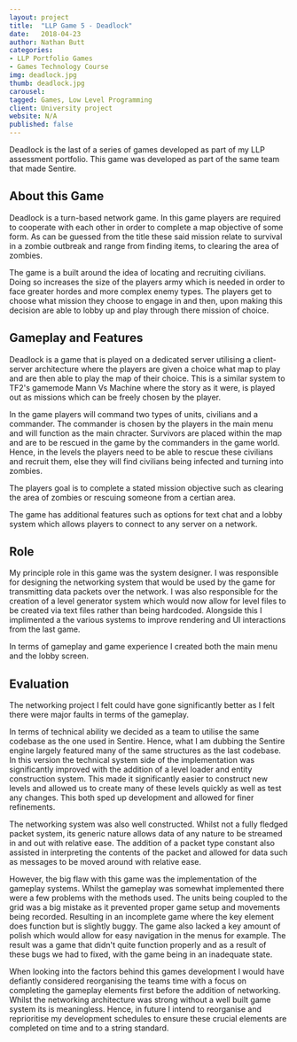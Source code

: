 ```yaml
---
layout: project
title:  "LLP Game 5 - Deadlock"
date:   2018-04-23
author: Nathan Butt
categories:
- LLP Portfolio Games
- Games Technology Course
img: deadlock.jpg
thumb: deadlock.jpg
carousel:
tagged: Games, Low Level Programming
client: University project
website: N/A
published: false
---
```


Deadlock is the last of a series of games developed as part of my LLP assessment portfolio. This game was developed as part of the same team that made Sentire.

## About this Game
Deadlock is a turn-based network game. In this game players are required to cooperate with each other in order to complete a map objective of some form. As can be guessed from the title these said mission relate to survival in a zombie outbreak and range from finding items, to clearing the area of zombies.

The game is a built around the idea of locating and recruiting civilians. Doing so increases the size of the players army which is needed in order to face greater hordes and more complex enemy types. The players get to choose what mission they choose to engage in and then, upon making this decision are able to lobby up and play through there mission of choice.

## Gameplay and Features
Deadlock is a game that is played on a dedicated server utilising a client-server architecture where the players are given a choice what map to play and are then able to play the map of their choice. This is a similar system to TF2's gamemode Mann Vs Machine where the story as it were, is played out as missions which can be freely chosen by the player.

In the game players will command two types of units, civilians and a commander. The commander is chosen by the players in the main menu and will function as the main chracter. Survivors are placed within the map and are to be rescued in the game by the commanders in the game world. Hence, in the levels the players need to be able to rescue these civilians and recruit them, else they will find civilians being infected and turning into zombies.

The players goal is to complete a stated mission objective such as clearing the area of zombies or rescuing someone from a certian area.

The game has additional features such as options for text chat and a lobby system
which allows players to connect to any server on a network.


## Role
My principle role in this game was the system designer. I was responsible for designing the networking system that would be used by the game for transmitting data packets over the network. I was also responsible for the creation of a level generator system which would now allow for level files to be created via text files rather than being hardcoded. Alongside this I implimented a the various systems to improve rendering and UI interactions from the last game.

In terms of gameplay and game experience I created both the main menu and the lobby screen.


## Evaluation
The networking project I felt could have gone significantly better as I felt there were major faults in terms of the gameplay.

In terms of technical ability we decided as a team to utilise the same codebase as the one used in Sentire. Hence, what I am dubbing the Sentire engine largely featured many of the same structures as the last codebase. In this version the technical system side of the implementation was significantly improved with the addition of a level loader and entity construction system. This made it significantly easier to construct new levels and allowed us to create many of these levels quickly as well as test any changes. This both sped up development and allowed for finer refinements.

The networking system was also well constructed. Whilst not a fully fledged packet system, its generic nature allows data of any nature to be streamed in and out with relative ease. The addition of a packet type constant also assisted in interpreting the contents of the packet and allowed for data such as messages to be moved around with relative ease.

However, the big flaw with this game was the implementation of the gameplay systems. Whilst the gameplay was somewhat implemented there were a few problems with the methods used. The units being coupled to the grid was a big mistake as it prevented proper game setup and movements being recorded. Resulting in an incomplete game where the key element does function but is slightly buggy. The game also lacked a key amount of polish which would allow for easy navigation in the menus for example. The result was a game that didn't quite function properly and as a result of these bugs we had to fixed, with the game being in an inadequate state.

When looking into the factors behind this games development I would have defiantly considered reorganising the teams time with a focus on completing the gameplay elements first before the addition of networking. Whilst the networking architecture was strong without a well built game system its is meaningless. Hence, in future I intend to reorganise and reprioritise my development schedules to ensure these crucial elements are completed on time and to a string standard.
